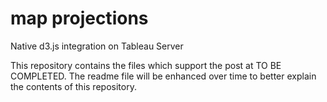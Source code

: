 # map projections
Native d3.js integration on Tableau Server

This repository contains the files which support the post at TO BE COMPLETED. The readme file will be enhanced over time to better explain the contents of this repository. 
